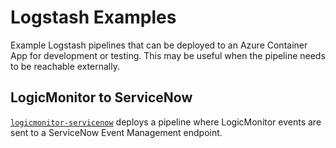# Logstash Examples

Example Logstash pipelines that can be deployed to an Azure Container App for development or testing. This may be useful when the pipeline needs to be reachable externally.

## LogicMonitor to ServiceNow

[`logicmonitor-servicenow`](https://github.com/chrisred/az-logstash-example/tree/master/logicmonitor-servicenow) deploys a pipeline where LogicMonitor events are sent to a ServiceNow Event Management endpoint.